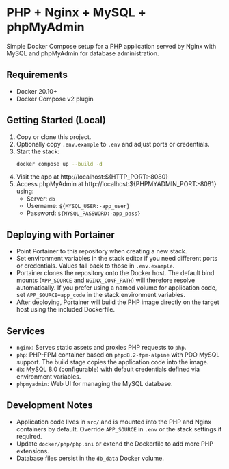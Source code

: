 # PHP + Nginx + MySQL + phpMyAdmin

Simple Docker Compose setup for a PHP application served by Nginx with MySQL and phpMyAdmin for database administration.

## Requirements
- Docker 20.10+
- Docker Compose v2 plugin

## Getting Started (Local)
1. Copy or clone this project.
2. Optionally copy `.env.example` to `.env` and adjust ports or credentials.
3. Start the stack:
   ```sh
   docker compose up --build -d
   ```
4. Visit the app at http://localhost:${HTTP_PORT:-8080}
5. Access phpMyAdmin at http://localhost:${PHPMYADMIN_PORT:-8081} using:
   - Server: `db`
   - Username: `${MYSQL_USER:-app_user}`
   - Password: `${MYSQL_PASSWORD:-app_pass}`

## Deploying with Portainer
- Point Portainer to this repository when creating a new stack.
- Set environment variables in the stack editor if you need different ports or credentials. Values fall back to those in `.env.example`.
- Portainer clones the repository onto the Docker host. The default bind mounts (`APP_SOURCE` and `NGINX_CONF_PATH`) will therefore resolve automatically. If you prefer using a named volume for application code, set `APP_SOURCE=app_code` in the stack environment variables.
- After deploying, Portainer will build the PHP image directly on the target host using the included Dockerfile.

## Services
- `nginx`: Serves static assets and proxies PHP requests to `php`.
- `php`: PHP-FPM container based on `php:8.2-fpm-alpine` with PDO MySQL support. The build stage copies the application code into the image.
- `db`: MySQL 8.0 (configurable) with default credentials defined via environment variables.
- `phpmyadmin`: Web UI for managing the MySQL database.

## Development Notes
- Application code lives in `src/` and is mounted into the PHP and Nginx containers by default. Override `APP_SOURCE` in `.env` or the stack settings if required.
- Update `docker/php/php.ini` or extend the Dockerfile to add more PHP extensions.
- Database files persist in the `db_data` Docker volume.